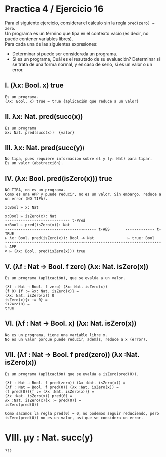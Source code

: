 # Practica 4 / Ejercicio 16  
Para el siguiente ejercicio, considerar el cálculo sin la regla `pred(zero) → zero`.   
Un programa es un término que tipa en el contexto vacío (es decir, no puede contener variables libres).   
Para cada una de las siguientes expresiones:   
* Determinar si puede ser considerada un programa.  
* Si es un programa, Cuál es el resultado de su evaluación? Determinar si se trata de una forma normal, y en caso de serlo, si es un valor o un error.  
## I. (λx: Bool. x) true  
```
Es un programa.
(λx: Bool. x) true = true {aplicación que reduce a un valor}
```
## II. λx: Nat. pred(succ(x))  
```
Es un programa 
λx: Nat. pred(succ(x))  {valor}
```
## III. λx: Nat. pred(succ(y))  
```
No tipa, pues requiere informacion sobre el y (y: Nat) para tipar.
Es un valor (abstracción). 
```
## IV. (λx: Bool. pred(isZero(x))) true  
```
NO TIPA, no es un programa.
Como es una APP y puede reducir, no es un valor. Sin embargo, reduce a un error (NO TIPA).

x:Bool ⊢ x: Nat 
-----------------------
x:Bool ⊢ isZero(x): Nat
----------------------------- t-Pred
x:Bool ⊢ pred(isZero(x)): Nat
----------------------------------------- t-ABS       ------------- t-TRUE
⊢ λx: Bool. pred(isZero(x)): Bool -> Nat               ⊢ true: Bool
---------------------------------------------------------------------- t-APP
∅ ⊢ (λx: Bool. pred(isZero(x))) true
```
## V. (λf : Nat → Bool. f zero) (λx: Nat. isZero(x))  
```
Es un programa (aplicación), que se evalúa a un valor.

(λf : Nat → Bool. f zero) (λx: Nat. isZero(x))
(f 0) {f := λx: Nat. isZero(x)} =
(λx: Nat. isZero(x)) 0
isZero(x){x := 0} =
isZero(0) =
true
```
## VI. (λf : Nat → Bool. x) (λx: Nat. isZero(x))  
```
No es un programa, tiene una variable libre x.
No es un valor porque puede reducir, además, reduce a x (error).
```
## VII. (λf : Nat → Bool. f pred(zero)) (λx :Nat. isZero(x))  
```
Es un programa (aplicación) que se evalúa a isZero(pred(0)).

(λf : Nat → Bool. f pred(zero)) (λx :Nat. isZero(x)) =
(λf : Nat → Bool. f pred(0)) (λx :Nat. isZero(x)) =
(f pred(0)){f := (λx :Nat. isZero(x))} =
(λx :Nat. isZero(x)) pred(0) =
λx :Nat. isZero(x){x := pred(0)} =
isZero(pred(0))

Como sacamos la regla pred(0) → 0, no podemos seguir reduciendo, pero isZero(pred(0)) no es un valor, asi que se considera un error.
```
# VIII. µy : Nat. succ(y)  
```
???
```
